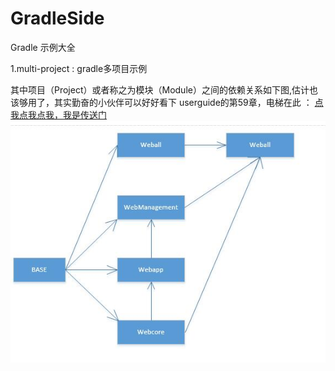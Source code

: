 # GradleSide
Gradle 示例大全

1.multi-project : gradle多项目示例

其中项目（Project）或者称之为模块（Module）之间的依赖关系如下图,估计也该够用了，其实勤奋的小伙伴可以好好看下
userguide的第59章，电梯在此 ： [点我点我点我，我是传送门](https://docs.gradle.org/current/userguide/multi_project_builds.html)
![image](pic.jpg)